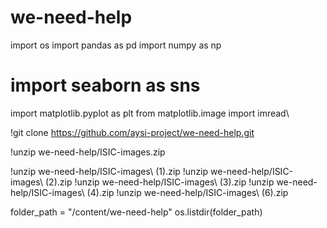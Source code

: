 # we-need-help

import os
import pandas as pd
import numpy as np
# import seaborn as sns
import matplotlib.pyplot as plt
from matplotlib.image import imread\

!git clone https://github.com/aysi-project/we-need-help.git

!unzip we-need-help/ISIC-images.zip

!unzip we-need-help/ISIC-images\ \(1\).zip
!unzip we-need-help/ISIC-images\ \(2\).zip
!unzip we-need-help/ISIC-images\ \(3\).zip
!unzip we-need-help/ISIC-images\ \(4\).zip
!unzip we-need-help/ISIC-images\ \(6\).zip

folder_path = "/content/we-need-help"
os.listdir(folder_path)
